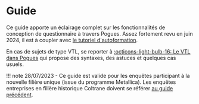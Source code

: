 # Guide

Ce guide apporte un éclairage complet sur les fonctionnalités de conception de questionnaire à travers Pogues. 
Assez fortement revu en juin 2024, il est à coupler avec [le tutoriel d'autoformation](https://inseefr.github.io/Bowie/pogues/D%C3%A9couverte%20%28le%20tutoriel%29/).

En cas de sujets de type VTL, se reporter à [:octicons-light-bulb-16: Le VTL dans Pogues](https://inseefr.github.io/Bowie/pogues/Le%20VTL%20dans%20Pogues/vtl/) qui propose des syntaxes, des astuces et quelques cas usuels.

!!! note
    28/07/2023 - Ce guide est valide pour les enquêtes participant à la nouvelle filière unique (issue du programme Metallica). Les enquêtes entreprises en filière historique Coltrane doivent se référer [au guide précédent](https://inseefr.github.io/Pogues/fr/guide-utilisateur/guide-utilisateur.html).

